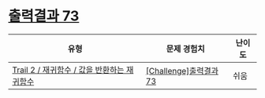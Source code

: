 # [출력결과 73](https://https://en.codetree.ai/trails/complete/curated-cards/challenge-reading-k201828)

|유형|문제 경험치|난이도|
|---|---|---|
|[Trail 2 / 재귀함수 / 값을 반환하는 재귀함수](https://https://en.codetree.ai/trail-info/novice-mid/)|[[Challenge]출력결과 73](https://https://en.codetree.ai/trails/complete/curated-cards/challenge-reading-k201828/)|쉬움|

